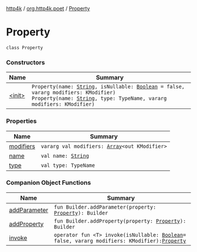 [http4k](../../index.md) / [org.http4k.poet](../index.md) / [Property](./index.md)

# Property

`class Property`

### Constructors

| Name | Summary |
|---|---|
| [&lt;init&gt;](-init-.md) | `Property(name: `[`String`](https://kotlinlang.org/api/latest/jvm/stdlib/kotlin/-string/index.html)`, isNullable: `[`Boolean`](https://kotlinlang.org/api/latest/jvm/stdlib/kotlin/-boolean/index.html)` = false, vararg modifiers: KModifier)`<br>`Property(name: `[`String`](https://kotlinlang.org/api/latest/jvm/stdlib/kotlin/-string/index.html)`, type: TypeName, vararg modifiers: KModifier)` |

### Properties

| Name | Summary |
|---|---|
| [modifiers](modifiers.md) | `vararg val modifiers: `[`Array`](https://kotlinlang.org/api/latest/jvm/stdlib/kotlin/-array/index.html)`<out KModifier>` |
| [name](name.md) | `val name: `[`String`](https://kotlinlang.org/api/latest/jvm/stdlib/kotlin/-string/index.html) |
| [type](type.md) | `val type: TypeName` |

### Companion Object Functions

| Name | Summary |
|---|---|
| [addParameter](add-parameter.md) | `fun Builder.addParameter(property: `[`Property`](./index.md)`): Builder` |
| [addProperty](add-property.md) | `fun Builder.addProperty(property: `[`Property`](./index.md)`): Builder` |
| [invoke](invoke.md) | `operator fun <T> invoke(isNullable: `[`Boolean`](https://kotlinlang.org/api/latest/jvm/stdlib/kotlin/-boolean/index.html)` = false, vararg modifiers: KModifier): `[`Property`](./index.md) |
